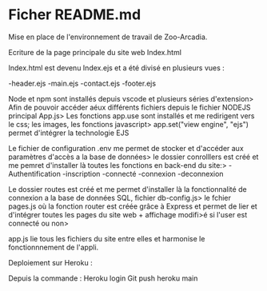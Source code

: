 # Ficher README.md

Mise en place de l'environnement de travail de Zoo-Arcadia.

Ecriture de la page principale du site web Index.html 

Index.html est devenu Index.ejs et a été divisé en plusieurs vues : 

-header.ejs
-main.ejs
-contact.ejs
-footer.ejs

Node et npm sont installés depuis vscode et plusieurs séries d'extension>
Afin de pouvoir accéder aéux différents fichiers depuis le fichier NODEJS principal App.js>
Les fonctions app.use sont installés et me redirigent vers le css; les images, les fonctions javascript>
app.set("view engine", "ejs") permet d'intégrer la technologie EJS

Le fichier de configuration .env me permet de stocker et d'accéder aux paramètres d'accès a la base de données>
le dossier conrolllers est créé et me pemret d'installer là toutes les fonctions en back-end du site:>
-Authentification
-inscription
-connecté
-connexion
-deconnexion

Le dossier routes est créé et me permet d'installer là la fonctionnalité de connexion a la base de données SQL, fichier db-config.js>
le fchier pages.js où la fonction router est créée grâce à Express et permet de lier et d'intégrer toutes les pages du site web + affichage modifi>é si l'user est connecté ou non>

app.js lie tous les fichiers du site entre elles et harmonise le fonctionnnement de l'appli.

Deploiement sur Heroku : 

Depuis la commande : 
Heroku login
Git push heroku main
